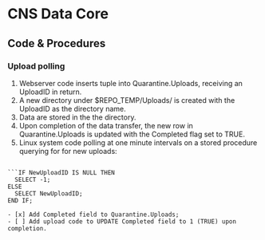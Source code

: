 # CNS Data Core
## Code & Procedures

### Upload polling
1. Webserver code inserts tuple into Quarantine.Uploads, receiving an UploadID in return.
2. A new directory under $REPO_TEMP/Uploads/ is created with the UploadID as the directory name.
3. Data are stored in the the directory.
4. Upon completion of the data transfer, the new row in Quarantine.Uploads is updated with the Completed flag set to TRUE.
5. Linux system code polling at one minute intervals on a stored procedure querying for for new uploads:

```SELECT Quarantine.Uploads.UploadID INTO NewUploadID FROM Quarantine.Uploads LEFT OUTER JOIN Quarantine.Directories ON Quarantine.Uploads.UploadID = Quarantine.Directories.UploadID WHERE Quarantine.Directories.UploadID IS NULL ORDER BY Quarantine.Uploads.UploadID ASC LIMIT 1;

```IF NewUploadID IS NULL THEN
  SELECT -1;
ELSE
  SELECT NewUploadID;
END IF;

- [x] Add Completed field to Quarantine.Uploads;
- [ ] Add upload code to UPDATE Completed field to 1 (TRUE) upon completion.


